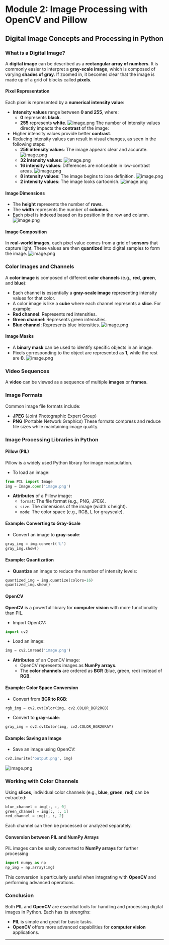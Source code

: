 

# Module 2: Image Processing with OpenCV and Pillow
## Digital Image Concepts and Processing in Python
### What is a Digital Image?
A **digital image** can be described as a **rectangular array of numbers**. It is commonly easier to interpret a **gray-scale image**, which is composed of varying **shades of gray**. If zoomed in, it becomes clear that the image is made up of a grid of blocks called **pixels**.
#### Pixel Representation
Each pixel is represented by a **numerical intensity value**:
- **Intensity values** range between **0 and 255**, where:
	- **0** represents **black**.
	- **255** represents **white**.
![image.png](https://prod-files-secure.s3.us-west-2.amazonaws.com/03e82b26-cccb-4906-bb56-adabcbdc0655/fa1bb4aa-313a-44c2-a7b3-7fa4a8432b08/image.png?X-Amz-Algorithm=AWS4-HMAC-SHA256&X-Amz-Content-Sha256=UNSIGNED-PAYLOAD&X-Amz-Credential=ASIAZI2LB466SHWE7RMN%2F20250206%2Fus-west-2%2Fs3%2Faws4_request&X-Amz-Date=20250206T211353Z&X-Amz-Expires=3600&X-Amz-Security-Token=IQoJb3JpZ2luX2VjEE0aCXVzLXdlc3QtMiJIMEYCIQCiwOl4Dpi9miAvLVmuKm%2FrAWOvU359S4YHXrmEvTi3ZwIhALHeDDWeSvXjAgi4cA2D6W7FrlJii1rP2%2FT8S46k8b5xKv8DCGYQABoMNjM3NDIzMTgzODA1Igzhx934UK0wOKFp%2F0Qq3AMK4qX8q6p47hJ0XMt2zgXCHLrrnCbPMqnj2%2FkwCmxwZAG9xVAP%2BqhKJ8CGPAZOpzqVRzVLL4daCbOrC%2FdSXGL3CM9zMa132FCS8qXRY5xKyRONQLgDbrnVDK1BrwPjX2x0VIiPU8SDuGS2qc4CbfNLG%2BsTz0V9uHSJf%2BMCsPdr1nZZPvKkHmM%2FFWIc%2BC1ilJ6EJK0NmAWtROIKxwJINCYQ8qiX2quu04R4Qlb1Siz6ZwVq8pq1PCb%2BctiBeB0ws4YA8eyaJ5lW%2BUUP71oqjKbwpkbo5zyDTxu9OpgsLGhiL4CYGnPbQlJj6B%2B%2FMjbxo%2FHW8T0TUPzxQnxcG2QKFDkOw9YB%2BpGSvO6HwE1KnyhFtvEzssKA06FBmnFYKM176NaovAzShZ1VIrf%2F0DgpSNKKLloQ0oOi6xijxKKkbfeQVeq0%2FJcX2ckgHmoXbMrAXcGkuZ7zFU8yUcW2%2FXJ09Q6AOKxlb8uCN4auQhEbhJHOuUGHUsqT2jN5lUfpnknMAHdasgR3MDNF3GH0OURlQVVsPj0cYpILAhYquQi3QzwAoN0836wBu6aTgyjmas7N%2BPIWo99kV0%2FlMoDJ3D%2Bo%2BQgkfJaMskCsLhPGmrU6xtdQtrv1QUMm0%2FwrZLWziTDiuJS9BjqkAWfgwCh2fWaPMGC4%2Fn4HfdYaj0cxu%2Fwi4oxf5ufhsZHU0WOU92%2B%2BRUEpHV5iErFYn0%2BaqzvXZqXdXgknCwvRFjHAvgzIrHEGei8b%2BLfjxNZ0x%2Bnm1flQc8IHDojvnDo1VOi3nxtycpB8GoqJSaoLmiAONCIc3zDvkUCb3ulO0h%2F4RHAsNV4VGMSfCryewbcnkGGXnsh9LBxVRlmkIul%2Fv6fRMwkX&X-Amz-Signature=553e3f16865517f178504b737cfb72c7a1cc4fe35b7a3158c43ebfed997b9419&X-Amz-SignedHeaders=host&x-id=GetObject)
The number of intensity values directly impacts the **contrast** of the image:
- Higher intensity values provide better **contrast**.
- Reducing intensity values can result in visual changes, as seen in the following steps:
	- **256 intensity values**: The image appears clear and accurate.
![image.png](https://prod-files-secure.s3.us-west-2.amazonaws.com/03e82b26-cccb-4906-bb56-adabcbdc0655/0de7dfb4-99dc-4b87-8932-5165b3c3b775/image.png?X-Amz-Algorithm=AWS4-HMAC-SHA256&X-Amz-Content-Sha256=UNSIGNED-PAYLOAD&X-Amz-Credential=ASIAZI2LB46626FDQ3ST%2F20250206%2Fus-west-2%2Fs3%2Faws4_request&X-Amz-Date=20250206T211353Z&X-Amz-Expires=3600&X-Amz-Security-Token=IQoJb3JpZ2luX2VjEE0aCXVzLXdlc3QtMiJHMEUCIB5SIxtq%2B5k5q2ARoiIeCVhUH1yPOCv4f0RxgwajzXG2AiEApcXw7xuiaolJkkZ7e0U2CQBCQ%2F5XOuF3sv%2B1GdfcGxUq%2FwMIZhAAGgw2Mzc0MjMxODM4MDUiDPO2fZTi5vJNb2Q%2BkyrcA7jLqTqNqXzlCtXf3T1KM7M1%2BEkMKOY%2B%2FjGQTSMZYICY0%2FYOaKEFXCLF6s830PVG4uhrikTMov8odf2Gw%2F8XJcAZkc0M7tmNkaUZ3j61WeRlvgRwaUYC75ChCVMP%2FeMf21UdRfcZS5vKeI13JGyBUk8vAe5uDLt3YkGEh2%2Bfv%2BBPBZsSE7NXfDT9EGWyGp8JCOLZqXuOu6uAgMB8K8Z32Ejsx2SBwZWhzp2vppx0UyMNJhWnVjyZKJHB6VcFj6e93kxZrV3lCN%2Fe8m0j7qIAu9ShG9U7hJC%2FuTAgpRSClfmve64OzNIzIE3jwFDmRBVTlQctGPjkcdbocnCrpOWiupJpR4WBD14k4ORSJIv%2F1cSxC4pc3ZSDI44XOzjWwpuAI992iMEx7vUc22hVlcGa8gL1IZVQyS%2FQB5WIgDGzOwzy8ajP12GDgiUu5DvwZEnrVDItcMDUGzGPnsuFuQeqJs2ZIMNXkqcXg9O2Vr38cqUTIBS3sNuNCLibZfoVPf8Kaaqk1RKCotZ32vuqLBtUqaeB4BXOvCXFDadvZMU%2BxxGM3FSKOvSzXDtYsZuwgayCK8XpRTFIi38jUWfNNHkOHB%2B8H0vfwuCWLRe%2BlHG%2BnEQgLr1jMjK9KiWpCTQOMKO4lL0GOqUB3p78MQ%2F7RsVyqQMSMLheg6VmVjuUlthsX1OnhS%2Blsu2PLItkeHcgT9ElbzxdcxeXzRLLuLZ%2BRAOzuAmqvfrzraBpme8WN5hNjvTPvRz2DTRn6hIbEqXpUv8UJiVQCVsMGI8Z5BzhOY7lQ8ZEVtsxJ%2FrFM2XmEIn8R8L56nK46t8oItZbqvHKfurDSkb1uVeq8HonNdsor2rZ9OFVyVJT8pNXPGnw&X-Amz-Signature=6e21cc0e62574ddec91cb656738cb3d94349c1aed731a335f2a159594ca0cb2d&X-Amz-SignedHeaders=host&x-id=GetObject)
	- **32 intensity values:**
![image.png](https://prod-files-secure.s3.us-west-2.amazonaws.com/03e82b26-cccb-4906-bb56-adabcbdc0655/7eb81f08-b190-4c5a-ba2b-2a498a15b2c4/image.png?X-Amz-Algorithm=AWS4-HMAC-SHA256&X-Amz-Content-Sha256=UNSIGNED-PAYLOAD&X-Amz-Credential=ASIAZI2LB46626FDQ3ST%2F20250206%2Fus-west-2%2Fs3%2Faws4_request&X-Amz-Date=20250206T211353Z&X-Amz-Expires=3600&X-Amz-Security-Token=IQoJb3JpZ2luX2VjEE0aCXVzLXdlc3QtMiJHMEUCIB5SIxtq%2B5k5q2ARoiIeCVhUH1yPOCv4f0RxgwajzXG2AiEApcXw7xuiaolJkkZ7e0U2CQBCQ%2F5XOuF3sv%2B1GdfcGxUq%2FwMIZhAAGgw2Mzc0MjMxODM4MDUiDPO2fZTi5vJNb2Q%2BkyrcA7jLqTqNqXzlCtXf3T1KM7M1%2BEkMKOY%2B%2FjGQTSMZYICY0%2FYOaKEFXCLF6s830PVG4uhrikTMov8odf2Gw%2F8XJcAZkc0M7tmNkaUZ3j61WeRlvgRwaUYC75ChCVMP%2FeMf21UdRfcZS5vKeI13JGyBUk8vAe5uDLt3YkGEh2%2Bfv%2BBPBZsSE7NXfDT9EGWyGp8JCOLZqXuOu6uAgMB8K8Z32Ejsx2SBwZWhzp2vppx0UyMNJhWnVjyZKJHB6VcFj6e93kxZrV3lCN%2Fe8m0j7qIAu9ShG9U7hJC%2FuTAgpRSClfmve64OzNIzIE3jwFDmRBVTlQctGPjkcdbocnCrpOWiupJpR4WBD14k4ORSJIv%2F1cSxC4pc3ZSDI44XOzjWwpuAI992iMEx7vUc22hVlcGa8gL1IZVQyS%2FQB5WIgDGzOwzy8ajP12GDgiUu5DvwZEnrVDItcMDUGzGPnsuFuQeqJs2ZIMNXkqcXg9O2Vr38cqUTIBS3sNuNCLibZfoVPf8Kaaqk1RKCotZ32vuqLBtUqaeB4BXOvCXFDadvZMU%2BxxGM3FSKOvSzXDtYsZuwgayCK8XpRTFIi38jUWfNNHkOHB%2B8H0vfwuCWLRe%2BlHG%2BnEQgLr1jMjK9KiWpCTQOMKO4lL0GOqUB3p78MQ%2F7RsVyqQMSMLheg6VmVjuUlthsX1OnhS%2Blsu2PLItkeHcgT9ElbzxdcxeXzRLLuLZ%2BRAOzuAmqvfrzraBpme8WN5hNjvTPvRz2DTRn6hIbEqXpUv8UJiVQCVsMGI8Z5BzhOY7lQ8ZEVtsxJ%2FrFM2XmEIn8R8L56nK46t8oItZbqvHKfurDSkb1uVeq8HonNdsor2rZ9OFVyVJT8pNXPGnw&X-Amz-Signature=490ae9ef623d7cb31613ccd275ad821c8bade1b4436c7b6e70f1f50d1774ab4a&X-Amz-SignedHeaders=host&x-id=GetObject)
	- **16 intensity values**: Differences are noticeable in low-contrast areas.
![image.png](https://prod-files-secure.s3.us-west-2.amazonaws.com/03e82b26-cccb-4906-bb56-adabcbdc0655/6bf56d44-9a14-4b7b-98c2-1f00b8630f0c/image.png?X-Amz-Algorithm=AWS4-HMAC-SHA256&X-Amz-Content-Sha256=UNSIGNED-PAYLOAD&X-Amz-Credential=ASIAZI2LB46626FDQ3ST%2F20250206%2Fus-west-2%2Fs3%2Faws4_request&X-Amz-Date=20250206T211353Z&X-Amz-Expires=3600&X-Amz-Security-Token=IQoJb3JpZ2luX2VjEE0aCXVzLXdlc3QtMiJHMEUCIB5SIxtq%2B5k5q2ARoiIeCVhUH1yPOCv4f0RxgwajzXG2AiEApcXw7xuiaolJkkZ7e0U2CQBCQ%2F5XOuF3sv%2B1GdfcGxUq%2FwMIZhAAGgw2Mzc0MjMxODM4MDUiDPO2fZTi5vJNb2Q%2BkyrcA7jLqTqNqXzlCtXf3T1KM7M1%2BEkMKOY%2B%2FjGQTSMZYICY0%2FYOaKEFXCLF6s830PVG4uhrikTMov8odf2Gw%2F8XJcAZkc0M7tmNkaUZ3j61WeRlvgRwaUYC75ChCVMP%2FeMf21UdRfcZS5vKeI13JGyBUk8vAe5uDLt3YkGEh2%2Bfv%2BBPBZsSE7NXfDT9EGWyGp8JCOLZqXuOu6uAgMB8K8Z32Ejsx2SBwZWhzp2vppx0UyMNJhWnVjyZKJHB6VcFj6e93kxZrV3lCN%2Fe8m0j7qIAu9ShG9U7hJC%2FuTAgpRSClfmve64OzNIzIE3jwFDmRBVTlQctGPjkcdbocnCrpOWiupJpR4WBD14k4ORSJIv%2F1cSxC4pc3ZSDI44XOzjWwpuAI992iMEx7vUc22hVlcGa8gL1IZVQyS%2FQB5WIgDGzOwzy8ajP12GDgiUu5DvwZEnrVDItcMDUGzGPnsuFuQeqJs2ZIMNXkqcXg9O2Vr38cqUTIBS3sNuNCLibZfoVPf8Kaaqk1RKCotZ32vuqLBtUqaeB4BXOvCXFDadvZMU%2BxxGM3FSKOvSzXDtYsZuwgayCK8XpRTFIi38jUWfNNHkOHB%2B8H0vfwuCWLRe%2BlHG%2BnEQgLr1jMjK9KiWpCTQOMKO4lL0GOqUB3p78MQ%2F7RsVyqQMSMLheg6VmVjuUlthsX1OnhS%2Blsu2PLItkeHcgT9ElbzxdcxeXzRLLuLZ%2BRAOzuAmqvfrzraBpme8WN5hNjvTPvRz2DTRn6hIbEqXpUv8UJiVQCVsMGI8Z5BzhOY7lQ8ZEVtsxJ%2FrFM2XmEIn8R8L56nK46t8oItZbqvHKfurDSkb1uVeq8HonNdsor2rZ9OFVyVJT8pNXPGnw&X-Amz-Signature=7f4d864020ddfd36df04d16d88a24e6c63a7886e8ac2a500668051aea2f20aee&X-Amz-SignedHeaders=host&x-id=GetObject)
	- **8 intensity values**: The image begins to lose definition.
![image.png](https://prod-files-secure.s3.us-west-2.amazonaws.com/03e82b26-cccb-4906-bb56-adabcbdc0655/cca05878-ca1a-43e0-8bec-1d146756f9ae/image.png?X-Amz-Algorithm=AWS4-HMAC-SHA256&X-Amz-Content-Sha256=UNSIGNED-PAYLOAD&X-Amz-Credential=ASIAZI2LB46626FDQ3ST%2F20250206%2Fus-west-2%2Fs3%2Faws4_request&X-Amz-Date=20250206T211353Z&X-Amz-Expires=3600&X-Amz-Security-Token=IQoJb3JpZ2luX2VjEE0aCXVzLXdlc3QtMiJHMEUCIB5SIxtq%2B5k5q2ARoiIeCVhUH1yPOCv4f0RxgwajzXG2AiEApcXw7xuiaolJkkZ7e0U2CQBCQ%2F5XOuF3sv%2B1GdfcGxUq%2FwMIZhAAGgw2Mzc0MjMxODM4MDUiDPO2fZTi5vJNb2Q%2BkyrcA7jLqTqNqXzlCtXf3T1KM7M1%2BEkMKOY%2B%2FjGQTSMZYICY0%2FYOaKEFXCLF6s830PVG4uhrikTMov8odf2Gw%2F8XJcAZkc0M7tmNkaUZ3j61WeRlvgRwaUYC75ChCVMP%2FeMf21UdRfcZS5vKeI13JGyBUk8vAe5uDLt3YkGEh2%2Bfv%2BBPBZsSE7NXfDT9EGWyGp8JCOLZqXuOu6uAgMB8K8Z32Ejsx2SBwZWhzp2vppx0UyMNJhWnVjyZKJHB6VcFj6e93kxZrV3lCN%2Fe8m0j7qIAu9ShG9U7hJC%2FuTAgpRSClfmve64OzNIzIE3jwFDmRBVTlQctGPjkcdbocnCrpOWiupJpR4WBD14k4ORSJIv%2F1cSxC4pc3ZSDI44XOzjWwpuAI992iMEx7vUc22hVlcGa8gL1IZVQyS%2FQB5WIgDGzOwzy8ajP12GDgiUu5DvwZEnrVDItcMDUGzGPnsuFuQeqJs2ZIMNXkqcXg9O2Vr38cqUTIBS3sNuNCLibZfoVPf8Kaaqk1RKCotZ32vuqLBtUqaeB4BXOvCXFDadvZMU%2BxxGM3FSKOvSzXDtYsZuwgayCK8XpRTFIi38jUWfNNHkOHB%2B8H0vfwuCWLRe%2BlHG%2BnEQgLr1jMjK9KiWpCTQOMKO4lL0GOqUB3p78MQ%2F7RsVyqQMSMLheg6VmVjuUlthsX1OnhS%2Blsu2PLItkeHcgT9ElbzxdcxeXzRLLuLZ%2BRAOzuAmqvfrzraBpme8WN5hNjvTPvRz2DTRn6hIbEqXpUv8UJiVQCVsMGI8Z5BzhOY7lQ8ZEVtsxJ%2FrFM2XmEIn8R8L56nK46t8oItZbqvHKfurDSkb1uVeq8HonNdsor2rZ9OFVyVJT8pNXPGnw&X-Amz-Signature=1af1b06151b4fa3b8c49df2204853a3b6b2c49acd1ab906df691de8a4b87069c&X-Amz-SignedHeaders=host&x-id=GetObject)
	- **2 intensity values**: The image looks cartoonish.
![image.png](https://prod-files-secure.s3.us-west-2.amazonaws.com/03e82b26-cccb-4906-bb56-adabcbdc0655/12da64d7-6b97-44e0-bc2c-52b9c47ce212/image.png?X-Amz-Algorithm=AWS4-HMAC-SHA256&X-Amz-Content-Sha256=UNSIGNED-PAYLOAD&X-Amz-Credential=ASIAZI2LB46626FDQ3ST%2F20250206%2Fus-west-2%2Fs3%2Faws4_request&X-Amz-Date=20250206T211353Z&X-Amz-Expires=3600&X-Amz-Security-Token=IQoJb3JpZ2luX2VjEE0aCXVzLXdlc3QtMiJHMEUCIB5SIxtq%2B5k5q2ARoiIeCVhUH1yPOCv4f0RxgwajzXG2AiEApcXw7xuiaolJkkZ7e0U2CQBCQ%2F5XOuF3sv%2B1GdfcGxUq%2FwMIZhAAGgw2Mzc0MjMxODM4MDUiDPO2fZTi5vJNb2Q%2BkyrcA7jLqTqNqXzlCtXf3T1KM7M1%2BEkMKOY%2B%2FjGQTSMZYICY0%2FYOaKEFXCLF6s830PVG4uhrikTMov8odf2Gw%2F8XJcAZkc0M7tmNkaUZ3j61WeRlvgRwaUYC75ChCVMP%2FeMf21UdRfcZS5vKeI13JGyBUk8vAe5uDLt3YkGEh2%2Bfv%2BBPBZsSE7NXfDT9EGWyGp8JCOLZqXuOu6uAgMB8K8Z32Ejsx2SBwZWhzp2vppx0UyMNJhWnVjyZKJHB6VcFj6e93kxZrV3lCN%2Fe8m0j7qIAu9ShG9U7hJC%2FuTAgpRSClfmve64OzNIzIE3jwFDmRBVTlQctGPjkcdbocnCrpOWiupJpR4WBD14k4ORSJIv%2F1cSxC4pc3ZSDI44XOzjWwpuAI992iMEx7vUc22hVlcGa8gL1IZVQyS%2FQB5WIgDGzOwzy8ajP12GDgiUu5DvwZEnrVDItcMDUGzGPnsuFuQeqJs2ZIMNXkqcXg9O2Vr38cqUTIBS3sNuNCLibZfoVPf8Kaaqk1RKCotZ32vuqLBtUqaeB4BXOvCXFDadvZMU%2BxxGM3FSKOvSzXDtYsZuwgayCK8XpRTFIi38jUWfNNHkOHB%2B8H0vfwuCWLRe%2BlHG%2BnEQgLr1jMjK9KiWpCTQOMKO4lL0GOqUB3p78MQ%2F7RsVyqQMSMLheg6VmVjuUlthsX1OnhS%2Blsu2PLItkeHcgT9ElbzxdcxeXzRLLuLZ%2BRAOzuAmqvfrzraBpme8WN5hNjvTPvRz2DTRn6hIbEqXpUv8UJiVQCVsMGI8Z5BzhOY7lQ8ZEVtsxJ%2FrFM2XmEIn8R8L56nK46t8oItZbqvHKfurDSkb1uVeq8HonNdsor2rZ9OFVyVJT8pNXPGnw&X-Amz-Signature=2e10076f7cef78b60fc17ef07527f6141eae1a039af444d24a900b707c032643&X-Amz-SignedHeaders=host&x-id=GetObject)
#### Image Dimensions
- The **height** represents the number of **rows**.
- The **width** represents the number of **columns**.
- Each pixel is indexed based on its position in the row and column.
![image.png](https://prod-files-secure.s3.us-west-2.amazonaws.com/03e82b26-cccb-4906-bb56-adabcbdc0655/ff056335-e79e-4491-b508-30cd45b6c194/image.png?X-Amz-Algorithm=AWS4-HMAC-SHA256&X-Amz-Content-Sha256=UNSIGNED-PAYLOAD&X-Amz-Credential=ASIAZI2LB466SHWE7RMN%2F20250206%2Fus-west-2%2Fs3%2Faws4_request&X-Amz-Date=20250206T211353Z&X-Amz-Expires=3600&X-Amz-Security-Token=IQoJb3JpZ2luX2VjEE0aCXVzLXdlc3QtMiJIMEYCIQCiwOl4Dpi9miAvLVmuKm%2FrAWOvU359S4YHXrmEvTi3ZwIhALHeDDWeSvXjAgi4cA2D6W7FrlJii1rP2%2FT8S46k8b5xKv8DCGYQABoMNjM3NDIzMTgzODA1Igzhx934UK0wOKFp%2F0Qq3AMK4qX8q6p47hJ0XMt2zgXCHLrrnCbPMqnj2%2FkwCmxwZAG9xVAP%2BqhKJ8CGPAZOpzqVRzVLL4daCbOrC%2FdSXGL3CM9zMa132FCS8qXRY5xKyRONQLgDbrnVDK1BrwPjX2x0VIiPU8SDuGS2qc4CbfNLG%2BsTz0V9uHSJf%2BMCsPdr1nZZPvKkHmM%2FFWIc%2BC1ilJ6EJK0NmAWtROIKxwJINCYQ8qiX2quu04R4Qlb1Siz6ZwVq8pq1PCb%2BctiBeB0ws4YA8eyaJ5lW%2BUUP71oqjKbwpkbo5zyDTxu9OpgsLGhiL4CYGnPbQlJj6B%2B%2FMjbxo%2FHW8T0TUPzxQnxcG2QKFDkOw9YB%2BpGSvO6HwE1KnyhFtvEzssKA06FBmnFYKM176NaovAzShZ1VIrf%2F0DgpSNKKLloQ0oOi6xijxKKkbfeQVeq0%2FJcX2ckgHmoXbMrAXcGkuZ7zFU8yUcW2%2FXJ09Q6AOKxlb8uCN4auQhEbhJHOuUGHUsqT2jN5lUfpnknMAHdasgR3MDNF3GH0OURlQVVsPj0cYpILAhYquQi3QzwAoN0836wBu6aTgyjmas7N%2BPIWo99kV0%2FlMoDJ3D%2Bo%2BQgkfJaMskCsLhPGmrU6xtdQtrv1QUMm0%2FwrZLWziTDiuJS9BjqkAWfgwCh2fWaPMGC4%2Fn4HfdYaj0cxu%2Fwi4oxf5ufhsZHU0WOU92%2B%2BRUEpHV5iErFYn0%2BaqzvXZqXdXgknCwvRFjHAvgzIrHEGei8b%2BLfjxNZ0x%2Bnm1flQc8IHDojvnDo1VOi3nxtycpB8GoqJSaoLmiAONCIc3zDvkUCb3ulO0h%2F4RHAsNV4VGMSfCryewbcnkGGXnsh9LBxVRlmkIul%2Fv6fRMwkX&X-Amz-Signature=78c4adbab37af634dc2ad3e9dbbfdb2c8a4541ed9eccb2be1803edf2c74a8746&X-Amz-SignedHeaders=host&x-id=GetObject)
#### Image Composition
In **real-world images**, each pixel value comes from a grid of **sensors** that capture light. These values are then **quantized** into digital samples to form the image.
![image.png](https://prod-files-secure.s3.us-west-2.amazonaws.com/03e82b26-cccb-4906-bb56-adabcbdc0655/0c721ea0-409b-4d32-b630-a00d6f170d18/image.png?X-Amz-Algorithm=AWS4-HMAC-SHA256&X-Amz-Content-Sha256=UNSIGNED-PAYLOAD&X-Amz-Credential=ASIAZI2LB466SHWE7RMN%2F20250206%2Fus-west-2%2Fs3%2Faws4_request&X-Amz-Date=20250206T211353Z&X-Amz-Expires=3600&X-Amz-Security-Token=IQoJb3JpZ2luX2VjEE0aCXVzLXdlc3QtMiJIMEYCIQCiwOl4Dpi9miAvLVmuKm%2FrAWOvU359S4YHXrmEvTi3ZwIhALHeDDWeSvXjAgi4cA2D6W7FrlJii1rP2%2FT8S46k8b5xKv8DCGYQABoMNjM3NDIzMTgzODA1Igzhx934UK0wOKFp%2F0Qq3AMK4qX8q6p47hJ0XMt2zgXCHLrrnCbPMqnj2%2FkwCmxwZAG9xVAP%2BqhKJ8CGPAZOpzqVRzVLL4daCbOrC%2FdSXGL3CM9zMa132FCS8qXRY5xKyRONQLgDbrnVDK1BrwPjX2x0VIiPU8SDuGS2qc4CbfNLG%2BsTz0V9uHSJf%2BMCsPdr1nZZPvKkHmM%2FFWIc%2BC1ilJ6EJK0NmAWtROIKxwJINCYQ8qiX2quu04R4Qlb1Siz6ZwVq8pq1PCb%2BctiBeB0ws4YA8eyaJ5lW%2BUUP71oqjKbwpkbo5zyDTxu9OpgsLGhiL4CYGnPbQlJj6B%2B%2FMjbxo%2FHW8T0TUPzxQnxcG2QKFDkOw9YB%2BpGSvO6HwE1KnyhFtvEzssKA06FBmnFYKM176NaovAzShZ1VIrf%2F0DgpSNKKLloQ0oOi6xijxKKkbfeQVeq0%2FJcX2ckgHmoXbMrAXcGkuZ7zFU8yUcW2%2FXJ09Q6AOKxlb8uCN4auQhEbhJHOuUGHUsqT2jN5lUfpnknMAHdasgR3MDNF3GH0OURlQVVsPj0cYpILAhYquQi3QzwAoN0836wBu6aTgyjmas7N%2BPIWo99kV0%2FlMoDJ3D%2Bo%2BQgkfJaMskCsLhPGmrU6xtdQtrv1QUMm0%2FwrZLWziTDiuJS9BjqkAWfgwCh2fWaPMGC4%2Fn4HfdYaj0cxu%2Fwi4oxf5ufhsZHU0WOU92%2B%2BRUEpHV5iErFYn0%2BaqzvXZqXdXgknCwvRFjHAvgzIrHEGei8b%2BLfjxNZ0x%2Bnm1flQc8IHDojvnDo1VOi3nxtycpB8GoqJSaoLmiAONCIc3zDvkUCb3ulO0h%2F4RHAsNV4VGMSfCryewbcnkGGXnsh9LBxVRlmkIul%2Fv6fRMwkX&X-Amz-Signature=0d924c7ed60083114a51f37f8d9112faed91d0a8d47d204ad31e42f0fd2f3020&X-Amz-SignedHeaders=host&x-id=GetObject)
### Color Images and Channels
A **color image** is composed of different **color channels** (e.g., **red**, **green**, and **blue**):
- Each channel is essentially a **gray-scale image** representing intensity values for that color.
- A color image is like a **cube** where each channel represents a **slice**.
For example:
- **Red channel**: Represents red intensities.
- **Green channel**: Represents green intensities.
- **Blue channel**: Represents blue intensities.
![image.png](https://prod-files-secure.s3.us-west-2.amazonaws.com/03e82b26-cccb-4906-bb56-adabcbdc0655/c0cc17c9-842f-413f-82e8-f3f44278cf74/image.png?X-Amz-Algorithm=AWS4-HMAC-SHA256&X-Amz-Content-Sha256=UNSIGNED-PAYLOAD&X-Amz-Credential=ASIAZI2LB466SHWE7RMN%2F20250206%2Fus-west-2%2Fs3%2Faws4_request&X-Amz-Date=20250206T211353Z&X-Amz-Expires=3600&X-Amz-Security-Token=IQoJb3JpZ2luX2VjEE0aCXVzLXdlc3QtMiJIMEYCIQCiwOl4Dpi9miAvLVmuKm%2FrAWOvU359S4YHXrmEvTi3ZwIhALHeDDWeSvXjAgi4cA2D6W7FrlJii1rP2%2FT8S46k8b5xKv8DCGYQABoMNjM3NDIzMTgzODA1Igzhx934UK0wOKFp%2F0Qq3AMK4qX8q6p47hJ0XMt2zgXCHLrrnCbPMqnj2%2FkwCmxwZAG9xVAP%2BqhKJ8CGPAZOpzqVRzVLL4daCbOrC%2FdSXGL3CM9zMa132FCS8qXRY5xKyRONQLgDbrnVDK1BrwPjX2x0VIiPU8SDuGS2qc4CbfNLG%2BsTz0V9uHSJf%2BMCsPdr1nZZPvKkHmM%2FFWIc%2BC1ilJ6EJK0NmAWtROIKxwJINCYQ8qiX2quu04R4Qlb1Siz6ZwVq8pq1PCb%2BctiBeB0ws4YA8eyaJ5lW%2BUUP71oqjKbwpkbo5zyDTxu9OpgsLGhiL4CYGnPbQlJj6B%2B%2FMjbxo%2FHW8T0TUPzxQnxcG2QKFDkOw9YB%2BpGSvO6HwE1KnyhFtvEzssKA06FBmnFYKM176NaovAzShZ1VIrf%2F0DgpSNKKLloQ0oOi6xijxKKkbfeQVeq0%2FJcX2ckgHmoXbMrAXcGkuZ7zFU8yUcW2%2FXJ09Q6AOKxlb8uCN4auQhEbhJHOuUGHUsqT2jN5lUfpnknMAHdasgR3MDNF3GH0OURlQVVsPj0cYpILAhYquQi3QzwAoN0836wBu6aTgyjmas7N%2BPIWo99kV0%2FlMoDJ3D%2Bo%2BQgkfJaMskCsLhPGmrU6xtdQtrv1QUMm0%2FwrZLWziTDiuJS9BjqkAWfgwCh2fWaPMGC4%2Fn4HfdYaj0cxu%2Fwi4oxf5ufhsZHU0WOU92%2B%2BRUEpHV5iErFYn0%2BaqzvXZqXdXgknCwvRFjHAvgzIrHEGei8b%2BLfjxNZ0x%2Bnm1flQc8IHDojvnDo1VOi3nxtycpB8GoqJSaoLmiAONCIc3zDvkUCb3ulO0h%2F4RHAsNV4VGMSfCryewbcnkGGXnsh9LBxVRlmkIul%2Fv6fRMwkX&X-Amz-Signature=0369a8e51a1adb14fe27ce9425236e085cc952937c89e176d126ff5e77fda93b&X-Amz-SignedHeaders=host&x-id=GetObject)
#### Image Masks
- A **binary mask** can be used to identify specific objects in an image.
- Pixels corresponding to the object are represented as **1**, while the rest are **0**.
![image.png](https://prod-files-secure.s3.us-west-2.amazonaws.com/03e82b26-cccb-4906-bb56-adabcbdc0655/667eab4d-d19d-4618-81d0-663b6beb002c/image.png?X-Amz-Algorithm=AWS4-HMAC-SHA256&X-Amz-Content-Sha256=UNSIGNED-PAYLOAD&X-Amz-Credential=ASIAZI2LB466SHWE7RMN%2F20250206%2Fus-west-2%2Fs3%2Faws4_request&X-Amz-Date=20250206T211353Z&X-Amz-Expires=3600&X-Amz-Security-Token=IQoJb3JpZ2luX2VjEE0aCXVzLXdlc3QtMiJIMEYCIQCiwOl4Dpi9miAvLVmuKm%2FrAWOvU359S4YHXrmEvTi3ZwIhALHeDDWeSvXjAgi4cA2D6W7FrlJii1rP2%2FT8S46k8b5xKv8DCGYQABoMNjM3NDIzMTgzODA1Igzhx934UK0wOKFp%2F0Qq3AMK4qX8q6p47hJ0XMt2zgXCHLrrnCbPMqnj2%2FkwCmxwZAG9xVAP%2BqhKJ8CGPAZOpzqVRzVLL4daCbOrC%2FdSXGL3CM9zMa132FCS8qXRY5xKyRONQLgDbrnVDK1BrwPjX2x0VIiPU8SDuGS2qc4CbfNLG%2BsTz0V9uHSJf%2BMCsPdr1nZZPvKkHmM%2FFWIc%2BC1ilJ6EJK0NmAWtROIKxwJINCYQ8qiX2quu04R4Qlb1Siz6ZwVq8pq1PCb%2BctiBeB0ws4YA8eyaJ5lW%2BUUP71oqjKbwpkbo5zyDTxu9OpgsLGhiL4CYGnPbQlJj6B%2B%2FMjbxo%2FHW8T0TUPzxQnxcG2QKFDkOw9YB%2BpGSvO6HwE1KnyhFtvEzssKA06FBmnFYKM176NaovAzShZ1VIrf%2F0DgpSNKKLloQ0oOi6xijxKKkbfeQVeq0%2FJcX2ckgHmoXbMrAXcGkuZ7zFU8yUcW2%2FXJ09Q6AOKxlb8uCN4auQhEbhJHOuUGHUsqT2jN5lUfpnknMAHdasgR3MDNF3GH0OURlQVVsPj0cYpILAhYquQi3QzwAoN0836wBu6aTgyjmas7N%2BPIWo99kV0%2FlMoDJ3D%2Bo%2BQgkfJaMskCsLhPGmrU6xtdQtrv1QUMm0%2FwrZLWziTDiuJS9BjqkAWfgwCh2fWaPMGC4%2Fn4HfdYaj0cxu%2Fwi4oxf5ufhsZHU0WOU92%2B%2BRUEpHV5iErFYn0%2BaqzvXZqXdXgknCwvRFjHAvgzIrHEGei8b%2BLfjxNZ0x%2Bnm1flQc8IHDojvnDo1VOi3nxtycpB8GoqJSaoLmiAONCIc3zDvkUCb3ulO0h%2F4RHAsNV4VGMSfCryewbcnkGGXnsh9LBxVRlmkIul%2Fv6fRMwkX&X-Amz-Signature=7b9eda6d25979d84599199d0d258b37a145fccd442cd9dd218dc839a450afdc7&X-Amz-SignedHeaders=host&x-id=GetObject)
### Video Sequences
A **video** can be viewed as a sequence of multiple **images** or **frames**.
### Image Formats
Common image file formats include:
- **JPEG** (Joint Photographic Expert Group)
- **PNG** (Portable Network Graphics)
These formats compress and reduce file sizes while maintaining image quality.
### Image Processing Libraries in Python
#### Pillow (PIL)
Pillow is a widely used Python library for image manipulation.
- To load an image:
```python
from PIL import Image
img = Image.open('image.png')
```
- **Attributes** of a Pillow image:
	- `format`: The file format (e.g., PNG, JPEG).
	- `size`: The dimensions of the image (width x height).
	- `mode`: The color space (e.g., RGB, L for grayscale).
#### Example: Converting to Gray-Scale
- Convert an image to **gray-scale**:
```python
gray_img = img.convert('L')
gray_img.show()
```
#### Example: Quantization
- **Quantize** an image to reduce the number of intensity levels:
```python
quantized_img = img.quantize(colors=16)
quantized_img.show()
```
#### OpenCV
**OpenCV** is a powerful library for **computer vision** with more functionality than PIL.
- Import OpenCV:
```python
import cv2
```
- Load an image:
```python
img = cv2.imread('image.png')
```
- **Attributes** of an OpenCV image:
	- OpenCV represents images as **NumPy arrays**.
	- The **color channels** are ordered as **BGR** (blue, green, red) instead of **RGB**.
#### Example: Color Space Conversion
- Convert from **BGR to RGB**:
```python
rgb_img = cv2.cvtColor(img, cv2.COLOR_BGR2RGB)
```
- Convert to **gray-scale**:
```python
gray_img = cv2.cvtColor(img, cv2.COLOR_BGR2GRAY)
```
#### Example: Saving an Image
- Save an image using OpenCV:
```python
cv2.imwrite('output.png', img)
```
![image.png](https://prod-files-secure.s3.us-west-2.amazonaws.com/03e82b26-cccb-4906-bb56-adabcbdc0655/25fcc977-54ea-484c-997e-9b6bd016f347/image.png?X-Amz-Algorithm=AWS4-HMAC-SHA256&X-Amz-Content-Sha256=UNSIGNED-PAYLOAD&X-Amz-Credential=ASIAZI2LB466SHWE7RMN%2F20250206%2Fus-west-2%2Fs3%2Faws4_request&X-Amz-Date=20250206T211353Z&X-Amz-Expires=3600&X-Amz-Security-Token=IQoJb3JpZ2luX2VjEE0aCXVzLXdlc3QtMiJIMEYCIQCiwOl4Dpi9miAvLVmuKm%2FrAWOvU359S4YHXrmEvTi3ZwIhALHeDDWeSvXjAgi4cA2D6W7FrlJii1rP2%2FT8S46k8b5xKv8DCGYQABoMNjM3NDIzMTgzODA1Igzhx934UK0wOKFp%2F0Qq3AMK4qX8q6p47hJ0XMt2zgXCHLrrnCbPMqnj2%2FkwCmxwZAG9xVAP%2BqhKJ8CGPAZOpzqVRzVLL4daCbOrC%2FdSXGL3CM9zMa132FCS8qXRY5xKyRONQLgDbrnVDK1BrwPjX2x0VIiPU8SDuGS2qc4CbfNLG%2BsTz0V9uHSJf%2BMCsPdr1nZZPvKkHmM%2FFWIc%2BC1ilJ6EJK0NmAWtROIKxwJINCYQ8qiX2quu04R4Qlb1Siz6ZwVq8pq1PCb%2BctiBeB0ws4YA8eyaJ5lW%2BUUP71oqjKbwpkbo5zyDTxu9OpgsLGhiL4CYGnPbQlJj6B%2B%2FMjbxo%2FHW8T0TUPzxQnxcG2QKFDkOw9YB%2BpGSvO6HwE1KnyhFtvEzssKA06FBmnFYKM176NaovAzShZ1VIrf%2F0DgpSNKKLloQ0oOi6xijxKKkbfeQVeq0%2FJcX2ckgHmoXbMrAXcGkuZ7zFU8yUcW2%2FXJ09Q6AOKxlb8uCN4auQhEbhJHOuUGHUsqT2jN5lUfpnknMAHdasgR3MDNF3GH0OURlQVVsPj0cYpILAhYquQi3QzwAoN0836wBu6aTgyjmas7N%2BPIWo99kV0%2FlMoDJ3D%2Bo%2BQgkfJaMskCsLhPGmrU6xtdQtrv1QUMm0%2FwrZLWziTDiuJS9BjqkAWfgwCh2fWaPMGC4%2Fn4HfdYaj0cxu%2Fwi4oxf5ufhsZHU0WOU92%2B%2BRUEpHV5iErFYn0%2BaqzvXZqXdXgknCwvRFjHAvgzIrHEGei8b%2BLfjxNZ0x%2Bnm1flQc8IHDojvnDo1VOi3nxtycpB8GoqJSaoLmiAONCIc3zDvkUCb3ulO0h%2F4RHAsNV4VGMSfCryewbcnkGGXnsh9LBxVRlmkIul%2Fv6fRMwkX&X-Amz-Signature=0ce1dd827aa8d54746f3f5ffd5dbf4aed070cc84d3763510fd7da55172170a7c&X-Amz-SignedHeaders=host&x-id=GetObject)
### Working with Color Channels
Using **slices**, individual color channels (e.g., **blue**, **green**, **red**) can be extracted:
```python
blue_channel = img[:, :, 0]
green_channel = img[:, :, 1]
red_channel = img[:, :, 2]
```
Each channel can then be processed or analyzed separately.
#### Conversion between PIL and NumPy Arrays
PIL images can be easily converted to **NumPy arrays** for further processing:
```python
import numpy as np
np_img = np.array(img)
```
This conversion is particularly useful when integrating with **OpenCV** and performing advanced operations.
### Conclusion
Both **PIL** and **OpenCV** are essential tools for handling and processing digital images in Python. Each has its strengths:
- **PIL** is simple and great for basic tasks.
- **OpenCV** offers more advanced capabilities for **computer vision** applications.
___


